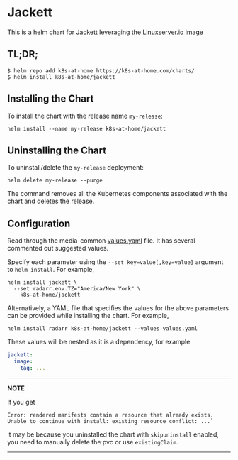 # Jackett

This is a helm chart for [Jackett](https://github.com/Jackett/Jackett) leveraging the [Linuxserver.io image](https://hub.docker.com/r/linuxserver/jackett/)

## TL;DR;

```shell
$ helm repo add k8s-at-home https://k8s-at-home.com/charts/
$ helm install k8s-at-home/jackett
```

## Installing the Chart

To install the chart with the release name `my-release`:

```console
helm install --name my-release k8s-at-home/jackett
```

## Uninstalling the Chart

To uninstall/delete the `my-release` deployment:

```console
helm delete my-release --purge
```

The command removes all the Kubernetes components associated with the chart and deletes the release.

## Configuration
Read through the media-common [values.yaml](https://github.com/k8s-at-home/charts/blob/master/charts/media-common/values.yaml)
file. It has several commented out suggested values.

Specify each parameter using the `--set key=value[,key=value]` argument to `helm install`. For example,
```console
helm install jackett \
  --set radarr.env.TZ="America/New York" \
    k8s-at-home/jackett
```
Alternatively, a YAML file that specifies the values for the above parameters can be provided while installing the
chart. For example,
```console
helm install radarr k8s-at-home/jackett --values values.yaml 
```

These values will be nested as it is a dependency, for example
```yaml
jackett:
  image:
    tag: ...
```

---
**NOTE**

If you get
```console
Error: rendered manifests contain a resource that already exists. Unable to continue with install: existing resource conflict: ...`
```
it may be because you uninstalled the chart with `skipuninstall` enabled, you need to manually delete the pvc or use `existingClaim`.

---